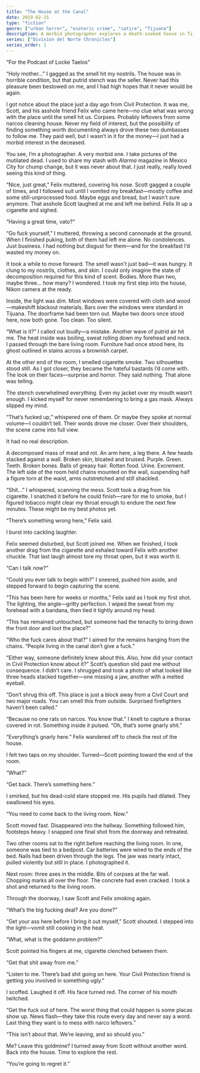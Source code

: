 ```yaml
---
title: "The House at the Canal"
date: 2019-02-15
type: "fiction"
genre: ["urban horror", "esoteric crime", "satire", "Tijuana"]
description: A morbid photographer explores a death-soaked house in Tijuana alongside two companions, chasing the perfect shot while ignoring escalating warnings. What he finds may be his greatest collection—or the beginning of something far worse.
series: ["Division del Norte Chronicles"]
series_order: 1
---
```



“For the Podcast of Locke Taelos”

“Holy mother…” I gagged as the smell hit my nostrils. The house was in horrible condition, but that putrid stench was the seller. Never had this pleasure been bestowed on me, and I had high hopes that it never would be again.

I got notice about the place just a day ago from Civil Protection. It was me, Scott, and his asshole friend Felix who came here—no clue what was wrong with the place until the smell hit us. Corpses. Probably leftovers from some narcos cleaning house. Never my field of interest, but the possibility of finding something worth documenting always drove these two dumbasses to follow me. They paid well, but I wasn’t in it for the money—I just had a morbid interest in the deceased.

You see, I’m a photographer. A very morbid one. I take pictures of the mutilated dead. I used to share my stash with *Alarma* magazine in Mexico City for chump change, but it was never about that. I just really, really loved seeing this kind of thing.

“Nice, just great,” Felix muttered, covering his nose. Scott gagged a couple of times, and I followed suit until I vomited my breakfast—mostly coffee and some still-unprocessed food. Maybe eggs and bread, but I wasn’t sure anymore. That asshole Scott laughed at me and left me behind. Felix lit up a cigarette and sighed.

“Having a great time, vato?”

“Go fuck yourself,” I muttered, throwing a second cannonade at the ground. When I finished puking, both of them had left me alone. No condolences. Just business. I had nothing but disgust for them—and for the breakfast I’d wasted my money on.

It took a while to move forward. The smell wasn't just bad—it was hungry. It clung to my nostrils, clothes, and skin. I could only imagine the state of decomposition required for this kind of scent. Bodies. More than two, maybe three... how many? I wondered. I took my first step into the house, Nikon camera at the ready.

Inside, the light was dim. Most windows were covered with cloth and wood—makeshift blackout materials. Bars over the windows were standard in Tijuana. The doorframe had been torn out. Maybe two doors once stood here, now both gone. Too clean. Too silent.

“What is it?” I called out loudly—a mistake. Another wave of putrid air hit me. The heat inside was boiling, sweat rolling down my forehead and neck. I passed through the bare living room. Furniture had once stood here, its ghost outlined in stains across a brownish carpet.

At the other end of the room, I smelled cigarette smoke. Two silhouettes stood still. As I got closer, they became the hateful bastards I’d come with. The look on their faces—surprise and horror. They said nothing. That alone was telling.

The stench overwhelmed everything. Even my jacket over my mouth wasn’t enough. I kicked myself for never remembering to bring a gas mask. Always slipped my mind.

“That’s fucked up,” whispered one of them. Or maybe they spoke at normal volume—I couldn’t tell. Their words drove me closer. Over their shoulders, the scene came into full view.

It had no real description.

A decomposed mass of meat and rot. An arm here, a leg there. A few heads stacked against a wall. Broken skin, bloated and bruised. Purple. Green. Teeth. Broken bones. Balls of greasy hair. Rotten food. Urine. Excrement. The left side of the room held chains mounted on the wall, suspending half a figure torn at the waist, arms outstretched and still shackled.

“Shit…” I whispered, scanning the mess. Scott took a drag from his cigarette. I snatched it before he could finish—rare for me to smoke, but I figured tobacco might clear my throat enough to endure the next few minutes. These might be my best photos yet.

“There’s something wrong here,” Felix said.

I burst into cackling laughter.

Felix seemed disturbed, but Scott joined me. When we finished, I took another drag from the cigarette and exhaled toward Felix with another chuckle. That last laugh almost tore my throat open, but it was worth it.

“Can I talk now?”

“Could you ever talk to begin with?” I sneered, pushed him aside, and stepped forward to begin capturing the scene.

“This has been here for weeks or months,” Felix said as I took my first shot. The lighting, the angle—gritty perfection. I wiped the sweat from my forehead with a bandana, then tied it tightly around my head.

“This has remained untouched, but someone had the tenacity to bring down the front door and loot the place?”

“Who the fuck cares about that?” I aimed for the remains hanging from the chains. “People living in the canal don’t give a fuck.”

“Either way, someone definitely knew about this. Also, how did your contact in Civil Protection know about it?” Scott’s question slid past me without consequence. I didn’t care. I shrugged and took a photo of what looked like three heads stacked together—one missing a jaw, another with a melted eyeball.

“Don’t shrug this off. This place is just a block away from a Civil Court and two major roads. You can smell this from outside. Surprised firefighters haven’t been called.”

“Because no one rats on narcos. You know that.” I knelt to capture a thorax covered in rot. Something inside it pulsed. “Oh, that’s some gnarly shit.”

“Everything’s gnarly here.” Felix wandered off to check the rest of the house.

I felt two taps on my shoulder. Turned—Scott pointing toward the end of the room.

“What?”

“Get back. There’s something here.”

I smirked, but his dead-cold stare stopped me. His pupils had dilated. They swallowed his eyes.

“You need to come back to the living room. Now.”

Scott moved fast. Disappeared into the hallway. Something followed him, footsteps heavy. I snapped one final shot from the doorway and retreated.

Two other rooms sat to the right before reaching the living room. In one, someone was tied to a bedpost. Car batteries were wired to the ends of the bed. Nails had been driven through the legs. The jaw was nearly intact, pulled violently but still in place. I photographed it.

Next room: three axes in the middle. Bits of corpses at the far wall. Chopping marks all over the floor. The concrete had even cracked. I took a shot and returned to the living room.

Through the doorway, I saw Scott and Felix smoking again.

“What’s the big fucking deal? Are you done?”

“Get your ass here before I bring it out myself,” Scott shouted. I stepped into the light—vomit still cooking in the heat.

“What, what is the goddamn problem?”

Scott pointed his fingers at me, cigarette clenched between them.

“Get that shit away from me.”

“Listen to me. There’s bad shit going on here. Your Civil Protection friend is getting you involved in something ugly.”

I scoffed. Laughed it off. His face turned red. The corner of his mouth twitched.

“Get the fuck out of here. The worst thing that could happen is some placas show up. News flash—they take this route every day and never say a word. Last thing they want is to mess with narco leftovers.”

“This isn’t about that. We’re leaving, and so should you.”

Me? Leave this goldmine? I turned away from Scott without another word. Back into the house. Time to explore the rest. 

“You’re going to regret it.”
